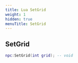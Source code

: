 ```yaml
---
title: Lua SetGrid
weight: 1
hidden: true
menuTitle: SetGrid
---
```

## SetGrid
```lua
npc:SetGrid(int grid); -- void
```